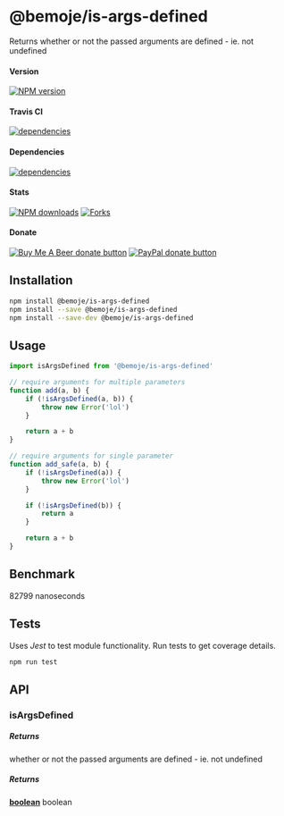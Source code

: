 # @bemoje/is-args-defined

Returns whether or not the passed arguments are defined - ie. not undefined

#### Version

<span><a href="https://npmjs.org/@bemoje/is-args-defined" title="View this project on NPM"><img src="https://img.shields.io/npm/v/@bemoje/is-args-defined" alt="NPM version" /></a></span>

#### Travis CI

<span><a href="https://npmjs.org/@bemoje/is-args-defined" title="View this project on NPM"><img src="https://travis-ci.org/bemoje/bemoje-is-args-defined.svg?branch=master" alt="dependencies" /></a></span>

#### Dependencies

<span><a href="https://npmjs.org/@bemoje/is-args-defined" title="View this project on NPM"><img src="https://david-dm.org/bemoje/bemoje-is-args-defined.svg" alt="dependencies" /></a></span>

#### Stats

<span><a href="https://npmjs.org/@bemoje/is-args-defined" title="View this project on NPM"><img src="https://img.shields.io/npm/dt/@bemoje/is-args-defined" alt="NPM downloads" /></a></span>
<span><a href="https://github.com/bemoje/bemoje-is-args-defined/fork" title="Fork this project"><img src="https://img.shields.io/github/forks/bemoje/bemoje-is-args-defined" alt="Forks" /></a></span>

#### Donate

<span><a href="https://www.buymeacoffee.com/bemoje" title="Donate to this project using Buy Me A Beer"><img src="https://img.shields.io/badge/buy%20me%20a%20coffee-donate-yellow.svg?label=Buy me a beer!" alt="Buy Me A Beer donate button" /></a></span>
<span><a href="https://paypal.me/forstaaloen" title="Donate to this project using Paypal"><img src="https://img.shields.io/badge/paypal-donate-yellow.svg?label=PayPal" alt="PayPal donate button" /></a></span>

## Installation

```sh
npm install @bemoje/is-args-defined
npm install --save @bemoje/is-args-defined
npm install --save-dev @bemoje/is-args-defined
```

## Usage

```javascript
import isArgsDefined from '@bemoje/is-args-defined'

// require arguments for multiple parameters
function add(a, b) {
	if (!isArgsDefined(a, b)) {
		throw new Error('lol')
	}

	return a + b
}

// require arguments for single parameter
function add_safe(a, b) {
	if (!isArgsDefined(a)) {
		throw new Error('lol')
	}

	if (!isArgsDefined(b)) {
		return a
	}

	return a + b
}

```

## Benchmark
82799 nanoseconds
## Tests
Uses *Jest* to test module functionality. Run tests to get coverage details.

```bash
npm run test
```

## API
### isArgsDefined

##### Returns
whether or not the passed arguments are defined - ie. not undefined

##### Returns
**[boolean][2]** boolean

[1]: #isargsdefined

[2]: https://developer.mozilla.org/docs/Web/JavaScript/Reference/Global_Objects/Boolean